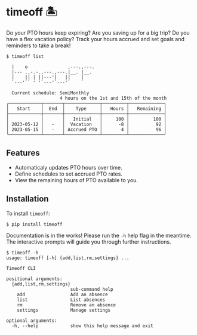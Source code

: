 # timeoff 🏝

Do your PTO hours keep expiring? Are you saving up for a big trip? Do you have
a flex vacation policy? Track your hours accrued and set goals and
reminders to take a break!

```console
$ timeoff list

  |    o               ,---.,---.
  |--- .,-.-.,---.,---.|__. |__.
  |    || | ||---'|   ||    |
  `---'`` ' '`---'`---'`    `

  Current schedule: SemiMonthly
                    4 hours on the 1st and 15th of the month
╭────────────┬───────┬─────────────┬─────────┬─────────────╮
│   Start    │  End  │    Type     │   Hours │   Remaining │
├────────────┼───────┼─────────────┼─────────┼─────────────┤
│            │       │   Initial   │     100 │         100 │
│ 2023-05-12 │   -   │  Vacation   │      -8 │          92 │
│ 2023-05-15 │   -   │ Accrued PTO │       4 │          96 │
╰────────────┴───────┴─────────────┴─────────┴─────────────╯
```

## Features

- Automaticaly updates PTO hours over time.
- Define schedules to set accrued PTO rates.
- View the remaining hours of PTO available to you.

## Installation

To install ``timeoff``:

```console
$ pip install timeoff
```

Documentation is in the works! Please run the `-h` help flag in the meantime. The interactive prompts will guide you through further instructions.

```console
$ timeoff -h
usage: timeoff [-h] {add,list,rm,settings} ...

Timeoff CLI

positional arguments:
  {add,list,rm,settings}
                        sub-command help
    add                 Add an absence
    list                List absences
    rm                  Remove an absence
    settings            Manage settings

optional arguments:
  -h, --help            show this help message and exit
```
